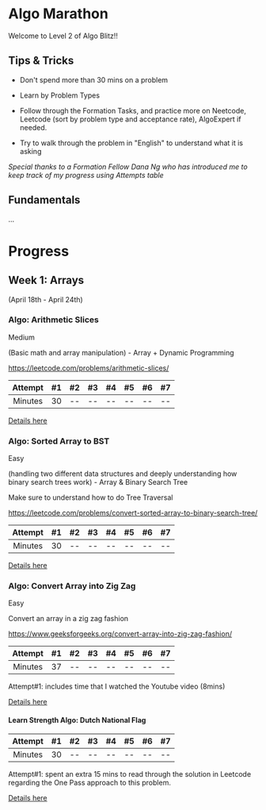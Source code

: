 # Algo Marathon

Welcome to Level 2 of Algo Blitz!!

## Tips & Tricks

- Don't spend more than 30 mins on a problem

- Learn by Problem Types

- Follow through the Formation Tasks, and practice more on Neetcode, Leetcode (sort by problem type and acceptance rate), AlgoExpert if needed.

- Try to walk through the problem in "English" to understand what it is asking

_Special thanks to a Formation Fellow Dana Ng who has introduced me to keep track of my progress using Attempts table_

## Fundamentals 
...

# Progress

## Week 1: Arrays

(April 18th - April 24th)

### Algo: Arithmetic Slices
Medium

(Basic math and array manipulation) - Array + Dynamic Programming

https://leetcode.com/problems/arithmetic-slices/

| Attempt | #1  | #2  | #3  | #4  | #5  | #6  | #7  |
| :-----: | :-: | :-: | :-: | :-: | :-: | :-: | :-: |
| Minutes | 30  | --  | --  | --  | --  | --  | --  |

[Details here](https://github.com/ngl4/formation_journey/blob/main/AlgoMarathon/Arrays/ArithmeticSlices.js)


### Algo: Sorted Array to BST
Easy

(handling two different data structures and deeply understanding how binary search trees work) - Array & Binary Search Tree

Make sure to understand how to do Tree Traversal 

https://leetcode.com/problems/convert-sorted-array-to-binary-search-tree/

| Attempt | #1  | #2  | #3  | #4  | #5  | #6  | #7  |
| :-----: | :-: | :-: | :-: | :-: | :-: | :-: | :-: |
| Minutes | 30  | --  | --  | --  | --  | --  | --  |

[Details here](https://github.com/ngl4/formation_journey/blob/main/AlgoMarathon/Arrays/SortedArraytoBST.js)


### Algo: Convert Array into Zig Zag
Easy

Convert an array in a zig zag fashion

https://www.geeksforgeeks.org/convert-array-into-zig-zag-fashion/

| Attempt | #1  | #2  | #3  | #4  | #5  | #6  | #7  |
| :-----: | :-: | :-: | :-: | :-: | :-: | :-: | :-: |
| Minutes | 37  | --  | --  | --  | --  | --  | --  |

Attempt#1: includes time that I watched the Youtube video (8mins)

[Details here](https://github.com/ngl4/formation_journey/blob/main/AlgoMarathon/Arrays/ConvertArrToZigzag.js)


#### Learn Strength Algo: Dutch National Flag

| Attempt | #1  | #2  | #3  | #4  | #5  | #6  | #7  |
| :-----: | :-: | :-: | :-: | :-: | :-: | :-: | :-: |
| Minutes | 30  | --  | --  | --  | --  | --  | --  |

Attempt#1: spent an extra 15 mins to read through the solution in Leetcode regarding the One Pass approach to this problem. 

[Details here]()



<!--

### Week 1: Focus on Arrays
(April 18th - April 24th)

####

| Attempt | #1  | #2  | #3  | #4  | #5  | #6  | #7  |
| :-----: | :-: | :-: | :-: | :-: | :-: | :-: | :-: |
| Minutes | 30  | --  | --  | --  | --  | --  | --  |

[Details here]()

 -->
